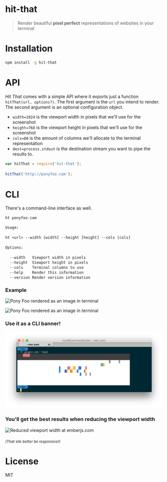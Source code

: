 # hit-that

> Render beautiful **pixel perfect** representations of websites in your terminal

# Installation

```bash
npm install -g hit-that
```

# API

_Hit That_ comes with a simple API where it exports just a function `hitThat(url, options?)`. The first argument is the `url` you intend to render. The second argument is an optional configuration object.

- `width=1024` is the viewport width in pixels that we'll use for the screenshot
- `height=768` is the viewport height in pixels that we'll use for the screenshot
- `cols=80` is the amount of columns we'll allocate to the terminal representation
- `dest=process.stdout` is the destination stream you want to pipe the results to.

```js
var hitThat = require('hit-that');

hitThat('http://ponyfoo.com');
```

# CLI

There's a command-line interface as well.

```bash
ht ponyfoo.com
```

```
Usage:

ht <url> --width [width] --height [height] --cols [cols]

Options:

  --width   Viewport width in pixels
  --height  Viewport height in pixels
  --cols    Terminal columns to use
  --help    Render this information
  --version Render version information
```
### Example

![Pony Foo rendered as an image in terminal][pf2016]

![Pony Foo rendered as an image in terminal][pf2015]

### Use it as a CLI banner!

![Google.com banner][goog]

### You'll get the best results when reducing the viewport width

![Reduced viewport width at emberjs.com][ember]

<sub>_(That site better be responsive!)_</sub>

# License

MIT

[goog]: https://raw.githubusercontent.com/bevacqua/hit-that/master/resources/google.png
[ember]: https://raw.githubusercontent.com/bevacqua/hit-that/master/resources/emberjs.png
[pf2015]: https://raw.githubusercontent.com/bevacqua/hit-that/master/resources/ponyfoo-2015.png
[pf2016]: https://raw.githubusercontent.com/bevacqua/hit-that/master/resources/ponyfoo-2016.png
